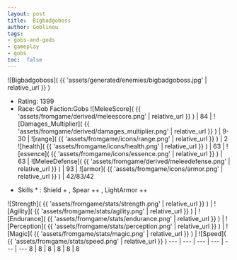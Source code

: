 ```yaml
---
layout: post
title:  Bigbadgoboss
author: Goblinou
tags:
- gobs-and-gods
- gameplay
- gobs
toc:  false
---
```


![Bigbadgoboss]( {{ 'assets/generated/enemies/bigbadgoboss.jpg' | relative_url }} )
- Rating: 1399
- Race: Gob  Faction:Gobs
![MeleeScore]( {{ 'assets/fromgame/derived/meleescore.png' | relative_url }} ) | 84 | ![Damages_Multiplier]( {{ 'assets/fromgame/derived/damages_multiplier.png' | relative_url }} ) | 9-30 | ![range]( {{ 'assets/fromgame/icons/range.png' | relative_url }} ) | 2
![health]( {{ 'assets/fromgame/icons/health.png' | relative_url }} ) | 63 | ![essence]( {{ 'assets/fromgame/icons/essence.png' | relative_url }} ) | 63 | ![MeleeDefense]( {{ 'assets/fromgame/derived/meleedefense.png' | relative_url }} ) | 93 | ![armor]( {{ 'assets/fromgame/icons/armor.png' | relative_url }} ) | 42/83/42
* Skills * : Shield + , Spear ++ , LightArmor ++ 

![Strength]( {{ 'assets/fromgame/stats/strength.png' | relative_url }} ) | ![Agility]( {{ 'assets/fromgame/stats/agility.png' | relative_url }} ) | ![Endurance]( {{ 'assets/fromgame/stats/endurance.png' | relative_url }} ) | ![Perception]( {{ 'assets/fromgame/stats/perception.png' | relative_url }} ) | ![Magic]( {{ 'assets/fromgame/stats/magic.png' | relative_url }} ) | ![Speed]( {{ 'assets/fromgame/stats/speed.png' | relative_url }} )
--- | --- | --- | --- | --- | ---
8 | 8 | 8 | 8 | 8 | 8
